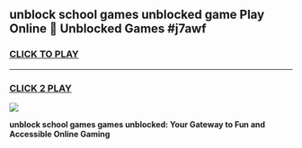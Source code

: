 
## unblock school games unblocked game Play Online 👋 Unblocked Games #j7awf
<h3>
<a href="https://premium.freeplayer.one?title=unblock_school_games&ref=21F">CLICK TO PLAY</a></h3>
<hr>

<h3>
<a href="https://premium.freeplayer.one?title=unblock_school_games&ref=21F">CLICK 2 PLAY</a>
  
</h3>

<a href="https://premium.freeplayer.one?title=unblock_school_games&ref=21F/"><img src="https://clearcache.store/games.png"></a>


**unblock school games games unblocked: Your Gateway to Fun and Accessible Online Gaming**
